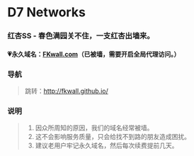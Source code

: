# D7 Networks

### 红杏SS - 春色满园关不住，一支红杏出墙来。

#### 💗永久域名：[FKwall.com](http://fkwall.com)（已被墙，需要开启全局代理访问。）

### 导航

> 跳转：http://fkwall.github.io/

### 说明

> 1. 因众所周知的原因，我们的域名经常被墙。
> 2. 这不会影响服务质量，只会给找不到路的朋友造成困扰。
> 3. 建议老用户牢记永久域名，然后每次续费提前几天。
